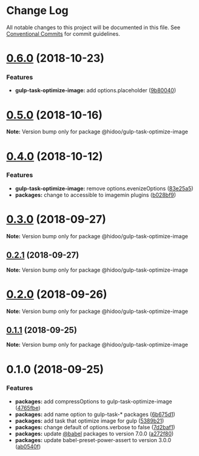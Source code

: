 # Change Log

All notable changes to this project will be documented in this file.
See [Conventional Commits](https://conventionalcommits.org) for commit guidelines.

# [0.6.0](https://github.com/hidoo/gulp-project/compare/v0.5.0...v0.6.0) (2018-10-23)


### Features

* **gulp-task-optimize-image:** add options.placeholder ([9b80040](https://github.com/hidoo/gulp-project/commit/9b80040))





# [0.5.0](https://github.com/hidoo/gulp-project/compare/v0.4.0...v0.5.0) (2018-10-16)

**Note:** Version bump only for package @hidoo/gulp-task-optimize-image





# [0.4.0](https://github.com/hidoo/gulp-project/compare/v0.3.0...v0.4.0) (2018-10-12)


### Features

* **gulp-task-optimize-image:** remove options.evenizeOptions ([83e25a5](https://github.com/hidoo/gulp-project/commit/83e25a5))
* **packages:** change to accessible to imagemin plugins ([b028bf9](https://github.com/hidoo/gulp-project/commit/b028bf9))





<a name="0.3.0"></a>
# [0.3.0](https://github.com/hidoo/gulp-project/compare/v0.2.1...v0.3.0) (2018-09-27)

**Note:** Version bump only for package @hidoo/gulp-task-optimize-image





<a name="0.2.1"></a>
## [0.2.1](https://github.com/hidoo/gulp-project/compare/v0.2.0...v0.2.1) (2018-09-27)

**Note:** Version bump only for package @hidoo/gulp-task-optimize-image





<a name="0.2.0"></a>
# [0.2.0](https://github.com/hidoo/gulp-project/compare/v0.1.1...v0.2.0) (2018-09-26)

**Note:** Version bump only for package @hidoo/gulp-task-optimize-image





<a name="0.1.1"></a>
## [0.1.1](https://github.com/hidoo/gulp-project/compare/v0.1.0...v0.1.1) (2018-09-25)

**Note:** Version bump only for package @hidoo/gulp-task-optimize-image





<a name="0.1.0"></a>
# 0.1.0 (2018-09-25)


### Features

* **packages:** add compressOptions to gulp-task-optimize-image ([4765fbe](https://github.com/hidoo/gulp-project/commit/4765fbe))
* **packages:** add name option to gulp-task-* packages ([6b675d1](https://github.com/hidoo/gulp-project/commit/6b675d1))
* **packages:** add task that optimize image for gulp ([5389b21](https://github.com/hidoo/gulp-project/commit/5389b21))
* **packages:** change default of options.verbose to false ([7d2baf1](https://github.com/hidoo/gulp-project/commit/7d2baf1))
* **packages:** update [@babel](https://github.com/babel) packages to version 7.0.0 ([a272f80](https://github.com/hidoo/gulp-project/commit/a272f80))
* **packages:** update babel-preset-power-assert to version 3.0.0 ([ab0540f](https://github.com/hidoo/gulp-project/commit/ab0540f))
